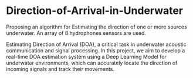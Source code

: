 # Direction-of-Arrival-in-Underwater
Proposing an algorithm for Estimating the direction of one or more sources underwater. An array of 8 hydrophones sensors are used. 

Estimating Direction of Arrival (DOA), a critical task in underwater acoustic communication and signal processing. In this project, we aim to develop a real-time DOA estimation system using a Deep Learning Model for underwater environments, which can accurately locate the direction of incoming signals and track their movements.
